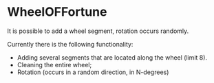 # WheelOFFortune
It is possible to add a wheel segment, rotation occurs randomly.

Currently there is the following functionality:
* Adding several segments that are located along the wheel (limit 8).
* Cleaning the entire wheel;
* Rotation (occurs in a random direction, in N-degrees)
